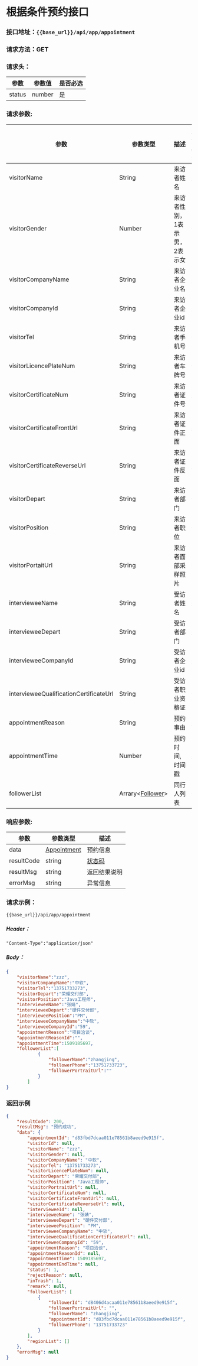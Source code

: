 # 根据条件预约接口

### 接口地址：`{{base_url}}/api/app/appointment`

### 请求方法：GET

### 请求头：

| 参数 | 参数值 | 是否必选 |
| --- | --- | --- |
| status| number| 是 |

### 请求参数:

| 参数 | 参数类型 | 描述 | 是否必选 |
| --- | --- | --- | --- |
| visitorName | String | 来访者姓名 | 是|
| visitorGender | Number | 来访者性别，1表示男，2表示女 |否|
| visitorCompanyName | String | 来访者企业名 |是|
| visitorCompanyId | String | 来访者企业id |是|
| visitorTel | String | 来访者手机号 |否|
| visitorLicencePlateNum | String | 来访者车牌号 |否|
| visitorCertificateNum| String | 来访者证件号 |是|
| visitorCertificateFrontUrl| String | 来访者证件正面 |是|
| visitorCertificateReverseUrl| String | 来访者证件反面 |是|
| visitorDepart | String | 来访者部门 |否|
| visitorPosition | String | 来访者职位 |否|
| visitorPortaitUrl | String | 来访者面部采样照片 |否|
| intervieweeName | String | 受访者姓名 |是|
| intervieweeDepart | String | 受访者部门 |是|
| intervieweeCompanyId | String | 受访者企业id |是|
| intervieweeQualificationCertificateUrl| String | 受访者职业资格证  |否|
| appointmentReason | String | 预约事由 |是|
| appointmentTime | Number | 预约时间,时间戳 |是|
| followerList | Arrary&lt;[Follower](/data-struct/data-struct.md#follower参数说明)&gt; | 同行人列表 |否|


### 响应参数:

| 参数 | 参数类型 | 描述 |
| --- | --- | --- |
| data | [Appointment](/data-struct/data-struct.md/#appointment参数说明) | 预约信息 |
| resultCode | string | [状态码](/data-struct/code.md) |
| resultMsg | string | 返回结果说明 |
| errorMsg | string | 异常信息 |

### 请求示例：

```
{{base_url}}/api/app/appointment
```

##### Header：

```
"Content-Type":"application/json"
```

##### Body：

```json
{
	"visitorName":"zzz",
	"visitorCompanyName":"中软",
	"visitorTel":"13751733273",
	"visitorDepart":"荣耀交付部",
	"visitorPosition":"Java工程师",
	"intervieweeName":"张婧",
	"intervieweeDepart":"硬件交付部",
	"intervieweePosition":"PM",
	"intervieweeCompanyName":"中软",
	"intervieweeCompanyId":"59",
	"appointmentReason":"项目洽谈",
	"appointmentReasonId":"",
	"appointmentTime":1509185697,
	"followerList":[
			{
				"followerName":"zhangjing",
				"followerPhone":"13751733723",
				"followerPortraitUrl":""
			}
		]
}
```

### 返回示例

```json
{
    "resultCode": 200,
    "resultMsg": "预约成功",
    "data": {
        "appointmentId": "d83fbd7dcaa011e78561b8aeed9e915f",
        "visitorId": null,
        "visitorName": "zzz",
        "visitorGender": null,
        "visitorCompanyName": "中软",
        "visitorTel": "13751733273",
        "visitorLicencePlateNum": null,
        "visitorDepart": "荣耀交付部",
        "visitorPosition": "Java工程师",
        "visitorPortraitUrl": null,
        "visitorCertificateNum": null,
        "visitorCertificateFrontUrl": null,
        "visitorCertificateReverseUrl": null,
        "intervieweeId": null,
        "intervieweeName": "张婧",
        "intervieweeDepart": "硬件交付部",
        "intervieweePosition": "PM",
        "intervieweeCompanyName": "中软",
        "intervieweeQualificationCertificateUrl": null,
        "intervieweeCompanyId": "59",
        "appointmentReason": "项目洽谈",
        "appointmentReasonId": null,
        "appointmentTime": 1509185697,
        "appointmentEndTime": null,
        "status": 1,
        "rejectReason": null,
        "inTrash": 1,
        "remark": null,
        "followerList": [
            {
                "followerId": "d8406d4acaa011e78561b8aeed9e915f",
                "followerPortraitUrl": "",
                "followerName": "zhangjing",
                "appointmentId": "d83fbd7dcaa011e78561b8aeed9e915f",
                "followerPhone": "13751733723"
            }
        ],
        "regionList": []
    },
    "errorMsg": null
}
```



